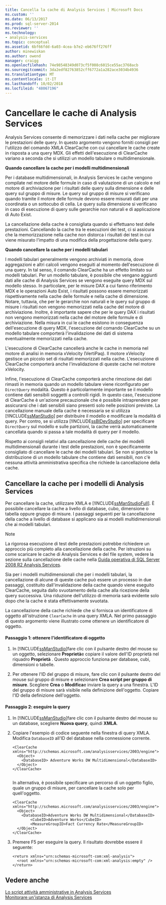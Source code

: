 ```yaml
---
title: Cancella la cache di Analysis Services | Microsoft Docs
ms.custom: ''
ms.date: 06/13/2017
ms.prod: sql-server-2014
ms.reviewer: ''
ms.technology:
- analysis-services
ms.topic: conceptual
ms.assetid: 6bf66fdd-6a03-4cea-b7e2-eb676ff276ff
author: minewiskan
ms.author: owend
manager: craigg
ms.openlocfilehash: 74e98548349d073cf5f008c6015ce55ac3768acb
ms.sourcegitcommit: 3da2edf82763852cff6772a1a282ace3034b4936
ms.translationtype: MT
ms.contentlocale: it-IT
ms.lasthandoff: 10/02/2018
ms.locfileid: "48067196"
---
```

# <a name="clear-the-analysis-services-caches"></a>Cancellare le cache di Analysis Services
  Analysis Services consente di memorizzare i dati nella cache per migliorare le prestazioni delle query. In questo argomento vengono forniti consigli per l'utilizzo del comando XMLA ClearCache con cui cancellare le cache create in risposta a una query MDX. Gli effetti dell'esecuzione di ClearCache variano a seconda che si utilizzi un modello tabulare o multidimensionale.  
  
 **Quando cancellare la cache per i modelli multidimensionali**  
  
 Per i database multidimensionali, in Analysis Services le cache vengono compilate nel motore delle formule in caso di valutazione di un calcolo e nel motore di archiviazione per i risultati delle query sulla dimensione e delle query sul gruppo di misure. Le query sul gruppo di misure si verificano quando tramite il motore delle formule devono essere misurati dati per una coordinata o un sottocubo di cella. Le query sulla dimensione si verificano in caso di esecuzione di query sulle gerarchie non naturali e di applicazione di Auto Exist.  
  
 La cancellazione della cache è consigliata quando si effettuano test delle prestazioni. Cancellando la cache tra le esecuzioni dei test, ci si assicura che la memorizzazione nella cache non distorca i risultati dei test in cui viene misurato l'impatto di una modifica della progettazione della query.  
  
 **Quando cancellare la cache per i modelli tabulari**  
  
 I modelli tabulari generalmente vengono archiviati in memoria, dove aggregazioni e altri calcoli vengono eseguiti al momento dell'esecuzione di una query. In tal senso, il comando ClearCache ha un effetto limitato sui modelli tabulari. Per un modello tabulare, è possibile che vengano aggiunti dati alle cache di Analysis Services se vengono eseguite query MDX sul modello stesso. In particolare, per le misure DAX a cui fanno riferimento MDX e le operazioni Auto Exist, i risultati possono essere memorizzati rispettivamente nella cache delle formule e nella cache di dimensione. Notare, tuttavia, che per le gerarchie non naturali e le query sul gruppo di misure i risultati non vengono memorizzati nella cache del motore di archiviazione. Inoltre, è importante sapere che per le query DAX i risultati non vengono memorizzati nella cache del motore delle formule e di archiviazione. Nella misura in cui le cache esistono in conseguenza dell'esecuzione di query MDX, l'esecuzione del comando ClearCache su un modello tabulare comporterà l'invalidazione dei dati di sistema eventualmente memorizzati nella cache.  
  
 L'esecuzione di ClearCache cancellerà anche le cache in memoria nel motore di analisi in memoria xVelocity (VertiPaq). Il motore xVelocity gestisce un piccolo set di risultati memorizzati nella cache. L'esecuzione di ClearCache comporterà anche l'invalidazione di queste cache nel motore xVelocity.  
  
 Infine, l'esecuzione di ClearCache comporterà anche rimozione dei dati rimasti in memoria quando un modello tabulare viene riconfigurato per `DirectQuery` modalità. Questo è particolarmente importante se il modello contiene dati sensibili soggetti a controlli rigidi. In questo caso, l'esecuzione di ClearCache è un'azione precauzionale che è possibile intraprendere per assicurarsi che i dati sensibili siano presenti solo nelle posizioni previste. La cancellazione manuale della cache è necessaria se si utilizza [!INCLUDE[ssManStudio](../../includes/ssmanstudio-md.md)] per distribuire il modello e modificare la modalità di query. Per contro, se si utilizza [!INCLUDE[ssBIDevStudio](../../includes/ssbidevstudio-md.md)] per specificare `DirectQuery` sul modello e sulle partizioni, la cache verrà automaticamente cancellata quando si passa a tale modalità di query per il modello.  
  
 Rispetto ai consigli relativi alla cancellazione delle cache dei modelli multidimensionali durante i test delle prestazioni, non è specificamente consigliato di cancellare le cache dei modelli tabulari. Se non si gestisce la distribuzione di un modello tabulare che contiene dati sensibili, non c'è nessuna attività amministrativa specifica che richiede la cancellazione della cache.  
  
## <a name="clear-the-cache-for-analysis-services-models"></a>Cancellare la cache per i modelli di Analysis Services  
 Per cancellare la cache, utilizzare XMLA e [!INCLUDE[ssManStudioFull](../../includes/ssmanstudiofull-md.md)]. È possibile cancellare la cache a livello di database, cubo, dimensione o tabella oppure gruppo di misure. I passaggi seguenti per la cancellazione della cache a livello di database si applicano sia ai modelli multidimensionali che ai modelli tabulari.  
  
> [!NOTE]  
>  La rigorosa esecuzione di test delle prestazioni potrebbe richiedere un approccio più completo alla cancellazione della cache. Per istruzioni su come scaricare le cache di Analysis Services e del file system, vedere la sezione sulla cancellazione delle cache nella [Guida operativa di SQL Server 2008 R2 Analysis Services](http://go.microsoft.com/fwlink/?linkID=http://go.microsoft.com/fwlink/?LinkID=225539).  
  
 Sia per i modelli multidimensionali che per i modelli tabulari, la cancellazione di alcune di queste cache può essere un processo in due passaggi, costituito dall'invalidazione della cache quando viene eseguito ClearCache, seguita dallo svuotamento della cache alla ricezione della query successiva. Una riduzione dell'utilizzo di memoria sarà evidente solo dopo che la cache è stata effettivamente svuotata.  
  
 La cancellazione della cache richiede che si fornisca un identificatore di oggetto all'istruzione `ClearCache` in una query XMLA. Nel primo passaggio di questo argomento viene illustrato come ottenere un identificatore di oggetto.  
  
#### <a name="step-1-get-the-object-identifier"></a>Passaggio 1: ottenere l'identificatore di oggetto  
  
1.  In [!INCLUDE[ssManStudio](../../includes/ssmanstudio-md.md)]fare clic con il pulsante destro del mouse su un oggetto, selezionare **Proprietà**e copiare il valore dell'ID proprietà nel riquadro **Proprietà** . Questo approccio funziona per database, cubi, dimensioni o tabelle.  
  
2.  Per ottenere l'ID del gruppo di misure, fare clic con il pulsante destro del mouse sul gruppo di misure e selezionare **Crea script per gruppo di misure**. Scegliere **Crea** o **Modifica**e inviare la query a una finestra. L'ID del gruppo di misure sarà visibile nella definizione dell'oggetto. Copiare l'ID della definizione dell'oggetto.  
  
#### <a name="step-2-run-the-query"></a>Passaggio 2: eseguire la query  
  
1.  In [!INCLUDE[ssManStudio](../../includes/ssmanstudio-md.md)]fare clic con il pulsante destro del mouse su un database, scegliere **Nuova query**, quindi **XMLA**.  
  
2.  Copiare l'esempio di codice seguente nella finestra di query XMLA. Modifica `DatabaseID` all'ID del database nella connessione corrente.  
  
    ```  
    <ClearCache xmlns="http://schemas.microsoft.com/analysisservices/2003/engine">  
      <Object>  
        <DatabaseID> Adventure Works DW Multidimensional</DatabaseID>  
      </Object>  
    </ClearCache>  
  
    ```  
  
     In alternativa, è possibile specificare un percorso di un oggetto figlio, quale un gruppo di misure, per cancellare la cache solo per quell'oggetto.  
  
    ```  
    <ClearCache xmlns="http://schemas.microsoft.com/analysisservices/2003/engine">  
      <Object>  
        <DatabaseID>Adventure Works DW Multidimensional</DatabaseID>  
            <CubeID>Adventure Works</CubeID>  
            <MeasureGroupID>Fact Currency Rate</MeasureGroupID>  
      </Object>  
    </ClearCache>  
    ```  
  
3.  Premere F5 per eseguire la query. Il risultato dovrebbe essere il seguente:  
  
    ```  
    <return xmlns="urn:schemas-microsoft-com:xml-analysis">  
      <root xmlns="urn:schemas-microsoft-com:xml-analysis:empty" />  
    </return>  
    ```  
  
## <a name="see-also"></a>Vedere anche  
 [Lo script attività amministrative in Analysis Services](../script-administrative-tasks-in-analysis-services.md)   
 [Monitorare un'istanza di Analysis Services](monitor-an-analysis-services-instance.md)  
  
  
